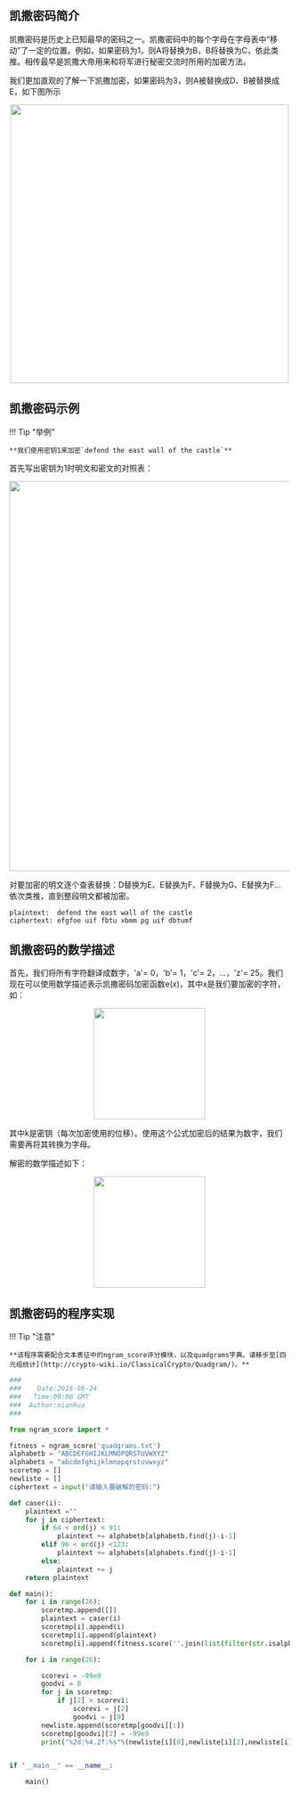 ## 凯撒密码简介

凯撒密码是历史上已知最早的密码之一。凯撒密码中的每个字母在字母表中“移动”了一定的位置。例如，如果密码为1，则A将替换为B，B将替换为C，依此类推。相传最早是凯撒大帝用来和将军进行秘密交流时所用的加密方法。

我们更加直观的了解一下凯撒加密，如果密码为3，则A被替换成D、B被替换成E，如下图所示

<p style="text-align:center;"><img width="500px" src="../image/Caesar-1.png" /></p>


## 凯撒密码示例

!!! Tip "举例"

	**我们使用密钥1来加密`defend the east wall of the castle`**

首先写出密钥为1时明文和密文的对照表：

<p style="text-align:center;"><img width="700px" src="../image/Caesar-2.jpg" /></p>

对要加密的明文逐个查表替换：D替换为E、E替换为F、F替换为G、E替换为F... 依次类推，直到整段明文都被加密。

```
plaintext:  defend the east wall of the castle
ciphertext: efgfoe uif fbtu xbmm pg uif dbtumf
```

## 凯撒密码的数学描述

首先，我们将所有字符翻译成数字，'a'= 0，'b'= 1，'c'= 2，...，'z'= 25。我们现在可以使用数学描述表示凯撒密码加密函数e(x)，其中x是我们要加密的字符，如：

<p style="text-align:center;"><img width="200px" src="../image/Caesar-3.png" /></p>

其中k是密钥（每次加密使用的位移）。使用这个公式加密后的结果为数字，我们需要再将其转换为字母。

解密的数学描述如下：

<p style="text-align:center;"><img width="200px" src="../image/Caesar-4.png" /></p>

## 凯撒密码的程序实现

!!! Tip "注意"

	**该程序需要配合文本表征中的ngram_score评分模块，以及quadgrams字典。请移步至[四元组统计](http://crypto-wiki.io/ClassicalCrypto/Quadgram/)。**

```python
###
###    Date:2018-08-24
###   Time:09:00 GMT
###  Author:nianhua
###

from ngram_score import *

fitness = ngram_score('quadgrams.txt')
alphabetb = "ABCDEFGHIJKLMNOPQRSTUVWXYZ"
alphabets = "abcdefghijklmnopqrstuvwxyz"
scoretmp = []
newliste = []
ciphertext = input("请输入要破解的密码:")

def caser(i):
    plaintext =""
    for j in ciphertext:
        if 64 < ord(j) < 91:
            plaintext += alphabetb[alphabetb.find(j)-i-1]
        elif 96 < ord(j) <123:
            plaintext += alphabets[alphabets.find(j)-i-1]
        else:
            plaintext += j
    return plaintext

def main():
    for i in range(26):
        scoretmp.append([])
        plaintext = caser(i) 
        scoretmp[i].append(i)
        scoretmp[i].append(plaintext)
        scoretmp[i].append(fitness.score(''.join(list(filter(str.isalpha,plaintext))).upper()))

    for i in range(26):

        scorevi = -99e9
        goodvi = 0
        for j in scoretmp:
            if j[2] > scorevi:
                scorevi = j[2]
                goodvi = j[0]
        newliste.append(scoretmp[goodvi][:])
        scoretmp[goodvi][2] = -99e9
        print("%2d:%4.2f:%s"%(newliste[i][0],newliste[i][2],newliste[i][1]))


if "__main__" == __name__:

    main()
```
